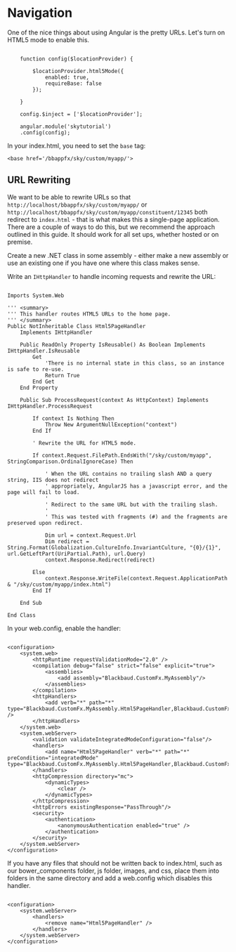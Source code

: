 # Navigation

One of the nice things about using Angular is the pretty URLs. Let's turn on HTML5 mode to enable this.

<pre><code>
    function config($locationProvider) {

        $locationProvider.html5Mode({
            enabled: true,
            requireBase: false
        });

    }

    config.$inject = ['$locationProvider'];

    angular.module('skytutorial')
    .config(config);
</code></pre>

In your index.html, you need to set the `base` tag:

`<base href='/bbappfx/sky/custom/myapp/'>`

## URL Rewriting

We want to be able to rewrite URLs so that `http://localhost/bbappfx/sky/custom/myapp/` or `http://localhost/bbappfx/sky/custom/myapp/constituent/12345` both redirect to `index.html` - that is what makes this a single-page application. There are a couple of ways to do this, but we recommend the approach outlined in this guide. It should work for all set ups, whether hosted or on premise.

Create a new .NET class in some assembly - either make a new assembly or use an existing one if you have one where this class makes sense.

Write an `IHttpHandler` to handle incoming requests and rewrite the URL:

<pre><code>
Imports System.Web

''' &lt;summary>
''' This handler routes HTML5 URLs to the home page.
''' &lt;/summary>
Public NotInheritable Class Html5PageHandler
    Implements IHttpHandler

    Public ReadOnly Property IsReusable() As Boolean Implements IHttpHandler.IsReusable
        Get
            'There is no internal state in this class, so an instance is safe to re-use.
            Return True
        End Get
    End Property

    Public Sub ProcessRequest(context As HttpContext) Implements IHttpHandler.ProcessRequest

        If context Is Nothing Then
            Throw New ArgumentNullException("context")
        End If

        ' Rewrite the URL for HTML5 mode.

        If context.Request.FilePath.EndsWith("/sky/custom/myapp", StringComparison.OrdinalIgnoreCase) Then

            ' When the URL contains no trailing slash AND a query string, IIS does not redirect
            ' appropriately, AngularJS has a javascript error, and the page will fail to load.
            '
            ' Redirect to the same URL but with the trailing slash.
            '
            ' This was tested with fragments (#) and the fragments are preserved upon redirect.

            Dim url = context.Request.Url
            Dim redirect = String.Format(Globalization.CultureInfo.InvariantCulture, "{0}/{1}", url.GetLeftPart(UriPartial.Path), url.Query)
            context.Response.Redirect(redirect)

        Else
            context.Response.WriteFile(context.Request.ApplicationPath & "/sky/custom/myapp/index.html")
        End If

    End Sub

End Class
</code></pre>

In your web.config, enable the handler:

<pre><code>
&lt;configuration>
	&lt;system.web>
		&lt;httpRuntime requestValidationMode="2.0" />
		&lt;compilation debug="false" strict="false" explicit="true">
			&lt;assemblies>
				&lt;add assembly="Blackbaud.CustomFx.MyAssembly"/>
			&lt;/assemblies>
		&lt;/compilation>
		&lt;httpHandlers>
			&lt;add verb="*" path="*" type="Blackbaud.CustomFx.MyAssembly.Html5PageHandler,Blackbaud.CustomFx.MyAssembly" />
		&lt;/httpHandlers>
	&lt;/system.web>
	&lt;system.webServer>
		&lt;validation validateIntegratedModeConfiguration="false"/>
		&lt;handlers>
			&lt;add name="Html5PageHandler" verb="*" path="*" preCondition="integratedMode" type="Blackbaud.CustomFx.MyAssembly.Html5PageHandler,Blackbaud.CustomFx.MyAssembly"/>
		&lt;/handlers>
		&lt;httpCompression directory="mc">
			&lt;dynamicTypes>
				&lt;clear />
			&lt;/dynamicTypes>
		&lt;/httpCompression>
		&lt;httpErrors existingResponse="PassThrough"/>
		&lt;security>
			&lt;authentication>
				&lt;anonymousAuthentication enabled="true" />
			&lt;/authentication>
		&lt;/security>
	&lt;/system.webServer>
&lt;/configuration>
</code></pre>

If you have any files that should not be written back to index.html, such as our bower_components folder, js folder, images, and css, place them into folders in the same directory and add a web.config which disables this handler.

<pre><code>
&lt;configuration>
	&lt;system.webServer>
		&lt;handlers>
			&lt;remove name="Html5PageHandler" />
		&lt;/handlers>
	&lt;/system.webServer>
&lt;/configuration>
</code></pre>